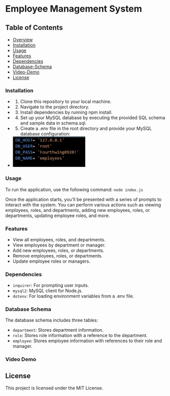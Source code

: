 # Employee Management System

## Table of Contents
- [Overview](#overview)
- [Installation](#installation)
- [Usage](#usage)
- [Features](#features)
- [Dependencies](#dependencies)
- [Database-Schema](#data-schema)
- [Video-Demo](#video-demo)
- [License](#license)


### Installation
- 1. Clone this repository to your local machine.
- 2. Navigate to the project directory.
- 3. Install dependencies by running npm install.
- 4. Set up your MySQL database by executing the provided SQL schema and sample data in schema.sql.
- 5. Create a .env file in the root directory and provide your MySQL database configuration:
-  ![alt text](image.png)



### Usage
To run the application, use the following command: `node index.js`

Once the application starts, you'll be presented with a series of prompts to interact with the system. You can perform various actions such as viewing employees, roles, and departments, adding new employees, roles, or departments, updating employee roles, and more.


### Features
- View all employees, roles, and departments.
- View employees by department or manager.
- Add new employees, roles, or departments.
- Remove employees, roles, or departments.
- Update employee roles or managers.


### Dependencies
- `inquirer`: For prompting user inputs.
- `mysql2`: MySQL client for Node.js.
- `dotenv`: For loading environment variables from a .env file.


### Database Schema
The database schema includes three tables:

- `department`: Stores department information.
- `role`: Stores role information with a reference to the department.
- `employee`: Stores employee information with references to their role and manager.


### Video Demo



## License
This project is licensed under the MIT License.
